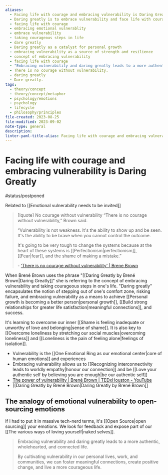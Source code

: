 ```yaml
---
aliases:
  - Facing life with courage and embracing vulnerability is Daring Greatly
  - Daring greatly is to embrace vulnerability and face life with courage.
  - facing life with courage
  - embracing emotional vulnerablity
  - embrace vulnerability
  - taking courageous steps in life
  - dare greatly
  - Daring greatly as a catalyst for personal growth
  - embracing vulnerability as a source of strength and resilience
  - concept of embracing vulnerability
  - facing life with courage
  - "Embracing vulnerability and daring greatly leads to a more authentic, wholehearted, and connected life."
  - There is no courage without vulnerability.
  - daring greatly
  - Dare greatly.
tags:
  - theory/concept
  - theory/concept/metaphor
  - psychology/emotions
  - psychology
  - lifecycle
  - philosophy/principles
file-created: 2023-08-25
file-modified: 2023-09-02
note-type: general
description: 
linter-yaml-title-alias: Facing life with courage and embracing vulnerability is Daring Greatly
---
```


# Facing life with courage and embracing vulnerability is Daring Greatly

#status/postponed

Related to [[Emotional vulnerability needs to be invited]]

> [!quote] No courage without vulnerability
> “There is no courage without vulnerability,” Brown said.
>
> “Vulnerability is not weakness. It's the ability to show up and be seen. It's the ability to be brave when you cannot control the outcome.
>
> It's going to be very tough to change the systems because at the heart of these systems is [[Perfectionism|perfectionism]], [[Fear|fear]], and the shame of making a mistake.”
>
> \- [‘There is no courage without vulnerability’ | Brene Brown](https://www.aamc.org/news/there-no-courage-without-vulnerability#:~:text=%E2%80%9CThere%20is%20no%20courage%20without,you%20cannot%20control%20the%20outcome.)

When Brené Brown uses the phrase "[[Daring Greatly by Brené Brown|Daring Greatly]]" she is referring to the concept of embracing vulnerability and taking courageous steps in one's life. "Daring greatly" encapsulates the notion of stepping out of one's comfort zone, risking failure, and embracing vulnerability as a means to achieve [[Personal growth is becoming a better person|personal growth]], [[Build strong relationships for greater life satisfaction|meaningful connections]], and success.

It's learning to overcome our inner [[Shame is feeling inadequate or unworthy of love and belonging|sense of shame]]. It is also key to [[Overcome loneliness by stretching our social muscles|overcoming loneliness]] and [[Loneliness is the pain of feeling alone|feelings of isolation]].

- Vulnerability is the [[One Emotional Ring as our emotional center|core of human emotions]] and experiences
- Embracing vulnerability allows us to [[Recognizing interconnectivity leads to worldly empathy|honour our connection]] and be [[Love your authentic self by believing you are enough|be our authentic self]]
- [The power of vulnerability | Brené Brown | TEDxHouston - YouTube](https://www.youtube.com/watch?v=X4Qm9cGRub0)
- [[Daring Greatly by Brené Brown|Daring Greatly by Brené Brown]]

## The analogy of emotional vulnerability to open-sourcing emotions

If I had to put it in massive tech-nerd terms, it's [[Open Source|open sourcing]] your emotions. We look for feedback and expose part of our [[The various ways of loving yourself|naked selves]].

> Embracing vulnerability and daring greatly leads to a more authentic, wholehearted, and connected life.
>
> By cultivating vulnerability in our personal lives, work, and communities, we can foster meaningful connections, create positive change, and live a more courageous life.
